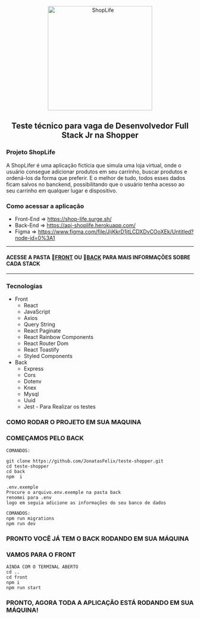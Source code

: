 <section align="center" id="cabecalho">
    <img align="center" width="280px" src="https://user-images.githubusercontent.com/20983673/195227872-de0e2e01-4c24-4151-8cc6-d0cd45176cf6.png" alt="ShopLife" title="ShopLife" />
     <h1 align="center">Teste técnico para vaga de Desenvolvedor Full Stack Jr na Shopper</h1>
</section>

### Projeto ShopLife
A ShopLifer é uma aplicação fictícia que simula uma loja virtual, onde o usuário consegue adicionar produtos em seu carrinho, buscar produtos e ordená-los da forma que preferir. E o melhor de tudo, todos esses dados ficam salvos no banckend, possibilitando que o usuário tenha acesso ao seu carrinho em qualquer lugar e dispositivo.

### Como acessar a aplicação
* Front-End =>
https://shop-life.surge.sh/
*  Back-End =>
https://api-shoplife.herokuapp.com/
* Figma => https://www.figma.com/file/JijKkrD1jtLCDXDvCOoXEk/Untitled?node-id=0%3A1

---
#### ACESSE A PASTA   📂[FRONT](https://github.com/JonatasFelix/teste-shopper/tree/master/front) OU   📂[BACK](https://github.com/JonatasFelix/teste-shopper/tree/master/back) PARA MAIS INFORMAÇÕES SOBRE CADA STACK
---

### Tecnologias
* Front
  * React
  * JavaScript
  * Axios
  * Query String
  * React Paginate
  * React Rainbow Components
  * React Router Dom
  * React Toastify
  * Styled Components
* Back
  * Express
  * Cors
  * Dotenv
  * Knex
  * Mysql
  * Uuid
  * Jest - Para Realizar os testes
  

### COMO RODAR O PROJETO EM SUA MAQUINA
### COMEÇAMOS PELO BACK
```
COMANDOS:

git clone https://github.com/JonatasFelix/teste-shopper.git
cd teste-shopper
cd back
npm  i
```
```
.env.exemple
Procure o arquivo.env.exemple na pasta back
renomei para .env
logo em seguia adicione as informações do seu banco de dados

```

```
COMANDOS:
npm run migrations
npm run dev
```

### PRONTO VOCÊ JÁ TEM O BACK RODANDO EM SUA MÁQUINA
### VAMOS PARA O FRONT

```
AINDA COM O TERMINAL ABERTO
cd ..
cd front
npm i
npm run start
```

### PRONTO, AGORA TODA A APLICAÇÃO ESTÁ RODANDO EM SUA MÁQUINA!



